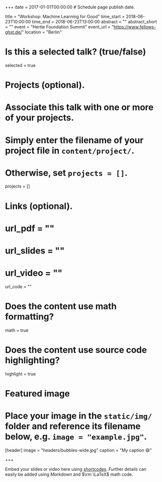 +++
date = 2017-01-01T00:00:00  # Schedule page publish date.

title = "Workshop: Machine Learning for Good"
time_start = 2018-06-23T10:00:00
time_end = 2018-06-23T13:00:00
abstract = ""
abstract_short = ""
event = "Hertie Foundation Summit"
event_url = "https://www.fellows-ghst.de/"
location = "Berlin"

# Is this a selected talk? (true/false)
selected = true

# Projects (optional).
#   Associate this talk with one or more of your projects.
#   Simply enter the filename of your project file in `content/project/`.
#   Otherwise, set `projects = []`.
projects = []

# Links (optional).
# url_pdf = ""
# url_slides = ""
# url_video = ""
url_code = ""

# Does the content use math formatting?
math = true

# Does the content use source code highlighting?
highlight = true

# Featured image
# Place your image in the `static/img/` folder and reference its filename below, e.g. `image = "example.jpg"`.
[header]
image = "headers/bubbles-wide.jpg"
caption = "My caption :smile:"

+++

Embed your slides or video here using [shortcodes](https://sourcethemes.com/academic/post/writing-markdown-latex/). Further details can easily be added using *Markdown* and $\rm \LaTeX$ math code.